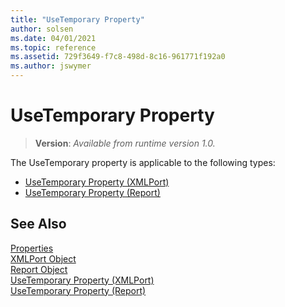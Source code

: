 ```yaml
---
title: "UseTemporary Property"
author: solsen
ms.date: 04/01/2021
ms.topic: reference
ms.assetid: 729f3649-f7c8-498d-8c16-961771f192a0
ms.author: jswymer
---
```

 
# UseTemporary Property
> **Version**: _Available from runtime version 1.0._

The UseTemporary property is applicable to the following types: 
- [UseTemporary Property (XMLPort)](devenv-usetemporary-xmlport-property.md) 
- [UseTemporary Property (Report)](devenv-usetemporary-report-property.md)

## See Also  
[Properties](devenv-properties.md)   
[XMLPort Object](../devenv-xmlport-object.md)    
[Report Object](../devenv-report-object.md)  
[UseTemporary Property (XMLPort)](devenv-usetemporary-xmlport-property.md)   
[UseTemporary Property (Report)](devenv-usetemporary-report-property.md)
